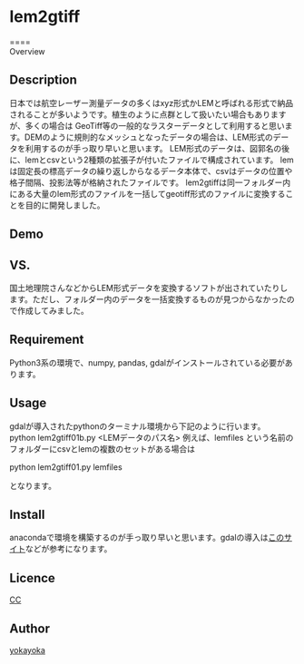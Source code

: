 # lem2gtiff
====<BR>
Overview

## Description
日本では航空レーザー測量データの多くはxyz形式かLEMと呼ばれる形式で納品されることが多いようです。植生のように点群として扱いたい場合もありますが、多くの場合は
GeoTiff等の一般的なラスターデータとして利用すると思います。DEMのように規則的なメッシュとなったデータの場合は、LEM形式のデータを利用するのが手っ取り早いと思います。
LEM形式のデータは、図郭名の後に、lemとcsvという2種類の拡張子が付いたファイルで構成されています。
lemは固定長の標高データの繰り返しからなるデータ本体で、csvはデータの位置や格子間隔、投影法等が格納されたファイルです。
lem2gtiffは同一フォルダー内にある大量のlem形式のファイルを一括してgeotiff形式のファイルに変換することを目的に開発しました。
## Demo

## VS.
国土地理院さんなどからLEM形式データを変換するソフトが出されていたりします。ただし、フォルダー内のデータを一括変換するものが見つからなかったので作成してみました。
## Requirement
Python3系の環境で、numpy, pandas, gdalがインストールされている必要があります。

## Usage
gdalが導入されたpythonのターミナル環境から下記のように行います。<BR>
python lem2gtiff01b.py <LEMデータのパス名>
例えば、lemfiles という名前のフォルダーにcsvとlemの複数のセットがある場合は<BR>
<p>python lem2gtiff01.py lemfiles</p>
となります。

## Install
anacondaで環境を構築するのが手っ取り早いと思います。gdalの導入は<a href="https://www.kkaneko.jp/dblab/3dmap/trygeotiff.htmlhttps://www.kkaneko.jp/dblab/3dmap/trygeotiff.html">このサイト</a>などが参考になります。

## Licence
[CC](https://creativecommons.org/licenses/by-nc/4.0/)

## Author
[yokayoka](https://github.com/yokayoka)
